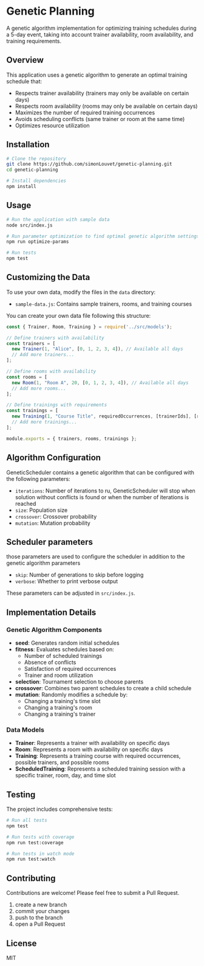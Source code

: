# Genetic Planning

A genetic algorithm implementation for optimizing training schedules during a 5-day event, taking into account trainer availability, room availability, and training requirements.

## Overview

This application uses a genetic algorithm to generate an optimal training schedule that:

- Respects trainer availability (trainers may only be available on certain days)
- Respects room availability (rooms may only be available on certain days)
- Maximizes the number of required training occurrences
- Avoids scheduling conflicts (same trainer or room at the same time)
- Optimizes resource utilization

## Installation

```bash
# Clone the repository
git clone https://github.com/simonLouvet/genetic-planning.git
cd genetic-planning

# Install dependencies
npm install
```

## Usage

```bash
# Run the application with sample data
node src/index.js

# Run parameter optimization to find optimal genetic algorithm settings
npm run optimize-params

# Run tests
npm test
```

## Customizing the Data

To use your own data, modify the files in the `data` directory:

- `sample-data.js`: Contains sample trainers, rooms, and training courses

You can create your own data file following this structure:

```javascript
const { Trainer, Room, Training } = require('../src/models');

// Define trainers with availability
const trainers = [
  new Trainer(1, "Alice", [0, 1, 2, 3, 4]), // Available all days
  // Add more trainers...
];

// Define rooms with availability
const rooms = [
  new Room(1, "Room A", 20, [0, 1, 2, 3, 4]), // Available all days
  // Add more rooms...
];

// Define trainings with requirements
const trainings = [
  new Training(1, "Course Title", requiredOccurrences, [trainerIds], [roomIds], duration),
  // Add more trainings...
];

module.exports = { trainers, rooms, trainings };
```

## Algorithm Configuration

GeneticScheduler contains a genetic algorithm that can be configured with the following parameters:

- `iterations`: Number of iterations to ru, GeneticScheduler will stop when solution without conflicts is found or when the number of iterations is reached
- `size`: Population size
- `crossover`: Crossover probability
- `mutation`: Mutation probability

## Scheduler parameters

those parameters are used to configure the scheduler in addition to the genetic algorithm parameters

- `skip`: Number of generations to skip before logging
- `verbose`: Whether to print verbose output

These parameters can be adjusted in `src/index.js`.

## Implementation Details

### Genetic Algorithm Components

- **seed**: Generates random initial schedules
- **fitness**: Evaluates schedules based on:
  - Number of scheduled trainings
  - Absence of conflicts
  - Satisfaction of required occurrences
  - Trainer and room utilization
- **selection**: Tournament selection to choose parents
- **crossover**: Combines two parent schedules to create a child schedule
- **mutation**: Randomly modifies a schedule by:
  - Changing a training's time slot
  - Changing a training's room
  - Changing a training's trainer

### Data Models

- **Trainer**: Represents a trainer with availability on specific days
- **Room**: Represents a room with availability on specific days
- **Training**: Represents a training course with required occurrences, possible trainers, and possible rooms
- **ScheduledTraining**: Represents a scheduled training session with a specific trainer, room, day, and time slot

## Testing

The project includes comprehensive tests:

```bash
# Run all tests
npm test

# Run tests with coverage
npm run test:coverage

# Run tests in watch mode
npm run test:watch
```

## Contributing

Contributions are welcome! Please feel free to submit a Pull Request.

1. create a new branch
2. commit your changes
3. push to the branch
4. open a Pull Request

## License

MIT